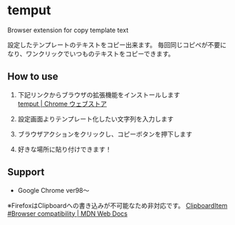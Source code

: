 # temput

Browser extension for copy template text

設定したテンプレートのテキストをコピー出来ます。
毎回同じコピペが不要になり、ワンクリックでいつものテキストをコピーできます。

## How to use

1. 下記リンクからブラウザの拡張機能をインストールします  
   [temput | Chrome ウェブストア](https://chrome.google.com/webstore/detail/temput/jaknhaokmakgpcpiphfnldapmjcgoiff)

1. 設定画面よりテンプレート化したい文字列を入力します

1. ブラウザアクションをクリックし、コピーボタンを押下します

1. 好きな場所に貼り付けできます！

## Support

- Google Chrome ver98〜

※FirefoxはClipboardへの書き込みが不可能なため非対応です。
[ClipboardItem #Browser compatibility | MDN Web Docs](https://developer.mozilla.org/en-US/docs/Web/API/ClipboardItem#browser_compatibility)

